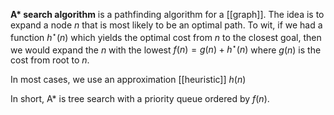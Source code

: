 **A\* search algorithm** is a pathfinding algorithm for a [[graph]]. The idea is to expand a node $n$ that is most likely to be an optimal path. To wit, if we had a function $h^\star(n)$ which yields the optimal cost from $n$ to the closest goal, then we would expand the $n$ with the lowest $f(n) = g(n) + h^\star(n)$ where $g(n)$ is the cost from root to $n$.

In most cases, we use an approximation [[heuristic]] $h(n)$

In short, A* is tree search with a priority queue ordered by $f(n)$.